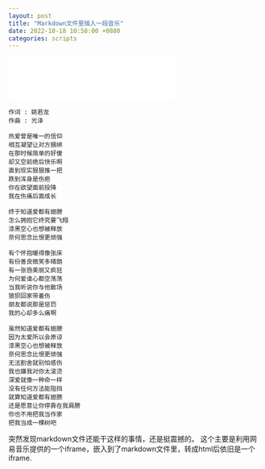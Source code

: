 ```yaml
---
layout: post
title: "Markdown文件里插入一段音乐"
date: 2022-10-18 10:58:00 +0800
categories: scripts
--- 
```

<iframe frameborder="no" border="0" marginwidth="0" marginheight="0" width=330 height=86 src="//music.163.com/outchain/player?type=2&id=435288399&auto=1&height=66"></iframe>

```
作词 : 姚若龙
作曲 : 光泽

热爱曾是唯一的信仰
相互凝望让对方捆绑
在那时候简单的好傻
却又空前绝后快乐啊
直到现实狠狠推一把
跌到浑身是伤疤
你在欲望面前投降
我在伤痛后面成长

终于知道爱都有翅膀
怎么拥抱它终究要飞翔
漆黑空心也想被释放
奈何思念比恨更顽强

有个怀抱暖得像张床
有份善良微笑多晴朗
有一张唇美丽又疯狂
为何爱谁心都空荡荡
当我听说你与他散场
狼狈回家带着伤
朋友都说那是惩罚
我的心却多么痛啊

虽然知道爱都有翅膀
因为太爱所以会原谅
漆黑空心也想被释放
奈何思念比恨更顽强
无法割舍就别怕感伤
我也嫌我对你太滚烫
深爱就像一种命一样
没有任何方法能阻挡
就算知道爱都有翅膀
还是愿意让你停靠在我肩膀
你也不用把我当作家
把我当成一棵树吧
```
突然发现markdown文件还能干这样的事情，还是挺震撼的。
这个主要是利用网易音乐提供的一个iframe，嵌入到了markdown文件里，转成html后依旧是一个iframe.